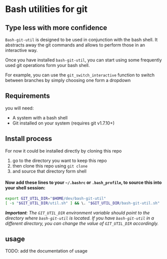 # Bash utilities for git

## Type less with more confidence

`Bash-git-util` is designed to be used in conjunction with the bash shell. It abstracts away the git commands and allows to perform those in an interactive way.


Once you have installed `bash-git-util`, you can start using some frequently used git operations form your bash shell.

For example, you can use the `git_switch_interactive` function to switch between branches by simply choosing one form a dropdown


## Requirements
you will need:

 - A system with a bash shell 
 - Git installed on your system (requires git v1.7.10+)

## Install process
For now it could be installed directly by cloning this repo

1.   go to the directory you want to keep this repo
1.   then clone this repo using `git clone`
1.   and source that directory form shell

#### Now add these lines to your `~/.bashrc` or `.bash_profile`, to source this into your shell session:

```sh
export GIT_UTIL_DIR="$HOME/dev/bash-git-util"
[ -s "$GIT_UTIL_DIR/util.sh" ] && \. "$GIT_UTIL_DIR/bash-git-util.sh"   This loads git_functions
 ```
 
_**Important**:  The `GIT_UTIL_DIR` environment variable should point to the directory where `bash-git-util` is located. 
 If you have `bash-git-util` in a different directory, you can change the value of `GIT_UTIL_DIR` accordingly._

## usage

TODO:  add the documentation of usage
##


